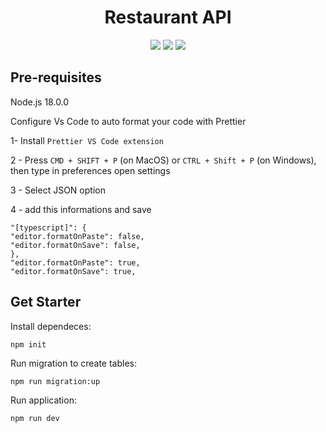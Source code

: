 
<h1 align="center">Restaurant API</h1>

<p align="center">
    <img src="https://img.shields.io/badge/Javascript-yellow" />
    <img src="https://img.shields.io/badge/-node.js-green" />
    <img src="https://img.shields.io/badge/TypeScript-blue">
</p>

## Pre-requisites
  Node.js 18.0.0

  Configure Vs Code to auto format your code with Prettier

  1- Install `Prettier VS Code extension`

  2 - Press `CMD + SHIFT + P` (on MacOS) or `CTRL + Shift + P` (on Windows), then type in preferences open settings

  3 - Select JSON option

  4 - add this informations and save
  ```
  "[typescript]": {
  "editor.formatOnPaste": false,
  "editor.formatOnSave": false,
},
"editor.formatOnPaste": true,
"editor.formatOnSave": true,
  ```

## Get Starter

Install dependeces:

`npm init`

Run migration to create tables:

`npm run migration:up`

Run application:

`npm run dev`
